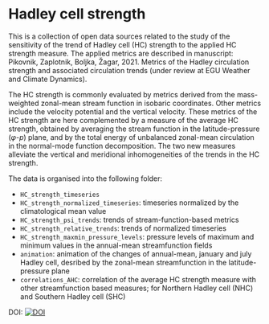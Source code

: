 # Hadley cell strength

This is a collection of open data sources related to the study of the sensitivity of the trend of Hadley cell (HC) strength to the applied HC strength measure. The applied metrics are described in manuscript: Pikovnik, Zaplotnik, Boljka, Žagar, 2021. Metrics of the Hadley circulation strength and associated circulation trends (under review at EGU Weather and Climate Dynamics).

The HC strength is commonly evaluated by metrics derived from the mass-weighted zonal-mean stream function in isobaric coordinates. Other metrics include the velocity potential and the vertical velocity. These metrics of the HC strength are here complemented by a measure of the average HC strength, obtained by averaging the stream function in the latitude-pressure ($\varphi$-$p$) plane, and by the total energy of unbalanced zonal-mean circulation in the normal-mode function decomposition. The two new measures alleviate the vertical and meridional inhomogeneities of the trends in the HC strength.

The data is organised into the following folder:

* `HC_strength_timeseries`
* `HC_strength_normalized_timeseries`: timeseries normalized by the climatological mean value
* `HC_strength_psi_trends`: trends of stream-function-based metrics
* `HC_strength_relative_trends`: trends of normalized timeseries
* `HC_strength_maxmin_pressure_levels`: pressure levels of maximum and minimum values in the annual-mean streamfunction fields
* `animation`: animation of the changes of annual-mean, january and july Hadley cell, desribed by the zonal-mean streamfunction in the latitude-pressure plane
* `correlations_AHC`: correlation of the average HC strength measure with other streamfunction based measures; for Northern Hadley cell (NHC) and Southern Hadley cell (SHC)

DOI:
[![DOI](https://zenodo.org/badge/376316727.svg)](https://zenodo.org/badge/latestdoi/376316727)
